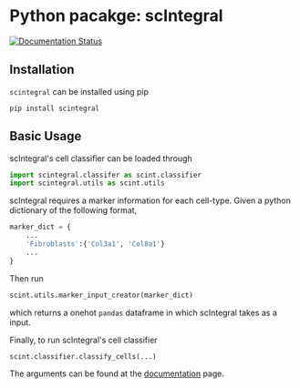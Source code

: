 # Python pacakge: scIntegral

[![Documentation Status](https://readthedocs.org/projects/scintegral/badge/?version=latest)](https://scintegral.readthedocs.io/en/latest/?badge=latest) 

## Installation

`scintegral` can be installed using pip
```
pip install scintegral
```

## Basic Usage

scIntegral's cell classifier can be loaded through
```python
import scintegral.classifer as scint.classifier
import scintegral.utils as scint.utils
```

scIntegral requires a marker information for each cell-type.
Given a python dictionary of the following format,
```python
marker_dict = {
	...
	'Fibroblasts':{'Col3a1', 'Col8a1'}
	...
}
```

Then run 
```python
scint.utils.marker_input_creator(marker_dict)
```
which returns a onehot `pandas` dataframe in which scIntegral takes as a input.

Finally, to run scIntegral's cell classifier 
```python
scint.classifier.classify_cells(...)
```

The arguments can be found at the [documentation](https://scintegral.readthedocs.io/en/latest/index.html) page.




